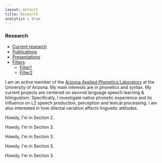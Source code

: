 ```yaml
---
layout: default
title: Research
analytics : true
---
```


### Research


<script type="text/javascript">
$(function(){ 
    $("#myTab a:last").on('click', function (e) {
        e.preventDefault();
        $(this).tab('show');
    });  
});
</script>


<div class="tabbable">
    <ul class="nav nav-tabs" id="myTab">
        <li class="active">
            <a href="#current-research" data-toggle="tab">Current research</a>
        </li>
        <li class="">
            <a href="#publications" data-toggle="tab">Publications</a>
        </li>
        <li class="">
            <a href="#presentations" data-toggle="tab">Presentations</a>
        </li>
        <li class="dropdown">
            <a href="#new" class="dropdown-toggle" data-toggle="dropdown">Filters<b class="caret"></b></a>
                <ul class="dropdown-menu">
                    <li><a href="#new1">Filter1</a></li>
                    <li><a href="#new2">Filter2</a></li>
                </ul>
        </li>
    </ul>
    <div class="tab-content">
        <div class="tab-pane active" id="current-research">
            <p>I am an active member of the <a alt="AAPL" href="https://sites.google.com/site/miquelsimonet/sports-lab-az" target='_new'><span class="showtooltip" title="AAPL webpage">Arizona Applied Phonetics Laboratory</span></a> at the University of Arizona. My main interests are in phonetics and syntax. My current projects are centered on second language speech learning &amp; bilingualism. Specifically, I investigate native phonetic experience and its influence on L2 speech production, perception and lexical processing. I am also interested in how dilectal variation affects linguistic attitudes.</p>
        </div>
        <div class="tab-pane" id="publications">
            <p>Howdy, I'm in Section 2.</p>
        </div>
        <div class="tab-pane" id="presentations">
            <p>Howdy, I'm in Section 3.</p>
        </div>
        <div class="tab-pane" id="new">
            <p>Howdy, I'm in Section 3.</p>
        </div>
        <div class="tab-pane" id="new1">
            <p>Howdy, I'm in Section 3.</p>
        </div>
        <div class="tab-pane" id="new2">
            <p>Howdy, I'm in Section 3.</p>
        </div>                     
    </div>
</div>

